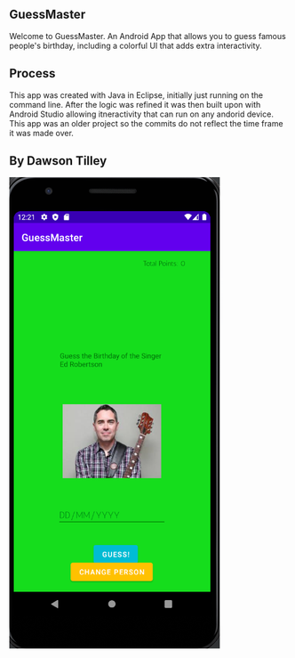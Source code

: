 ## GuessMaster

Welcome to GuessMaster. An Android App that allows you to guess famous people's birthday, including a colorful UI that adds extra interactivity. 

## Process

This app was created with Java in Eclipse, initially just running on the command line. After the logic was refined it was then built upon with Android Studio allowing itneractivity that can run on any andorid device. This app was an older project so the commits do not reflect the time frame it was made over.

## By Dawson Tilley

![guessmaster](./img/3.PNG)
